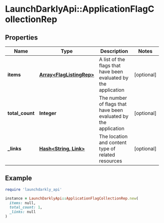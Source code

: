 # LaunchDarklyApi::ApplicationFlagCollectionRep

## Properties

| Name | Type | Description | Notes |
| ---- | ---- | ----------- | ----- |
| **items** | [**Array&lt;FlagListingRep&gt;**](FlagListingRep.md) | A list of the flags that have been evaluated by the application | [optional] |
| **total_count** | **Integer** | The number of flags that have been evaluated by the application | [optional] |
| **_links** | [**Hash&lt;String, Link&gt;**](Link.md) | The location and content type of related resources | [optional] |

## Example

```ruby
require 'launchdarkly_api'

instance = LaunchDarklyApi::ApplicationFlagCollectionRep.new(
  items: null,
  total_count: 1,
  _links: null
)
```

